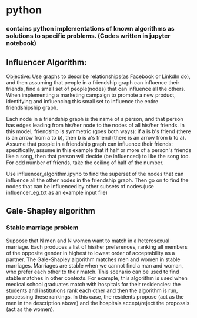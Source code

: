 # python

### contains python implementations of known algorithms as solutions to specific problems. (Codes written in jupyter notebook)


## Influencer Algorithm:

Objective: 
Use graphs to describe relationships(as Facebook or LinkdIn do), and then assuming that people in a friendship graph can influence their friends, find a small set of people(nodes) that can influence all the others. When implementing a marketing campaign to promote a new product, identifying and influencing this small set to influence the entire friendshipship graph.
 
Each node in a friendship graph is the name of a person, and that person has edges leading from his/her node to the nodes of all his/her friends. In this model, friendship is symmetric (goes both ways): if a is b's friend (there is an arrow from a to b), then b is a's friend (there is an arrow from b to a).
Assume that people in a friendship graph can influence their friends: specifically, assume in this example that if half or more of a person's friends like a song, then that person will decide (be influenced) to like the song too. For odd number of friends, take the ceiling of half of the number.

Use influencer_algorithm.ipynb to find the superset of the nodes that can influence all the other nodes in the friendship graph. Then go on to find the nodes that can be influenced by other subsets of nodes.(use influencer_eg.txt as an example input file)

## Gale-Shapley algorithm
### Stable marriage problem

Suppose that N men and N women want to match in a heterosexual marriage. Each produces a list of his/her preferences, ranking all members of the opposite gender in highest to lowest order of acceptability as a partner. The Gale-Shapley algorithm matches men and women in stable marriages.
Marriages are stable when we cannot find a man and woman, who prefer each other to their match. This scenario can be used to find stable matches in other contexts. For example, this algorithm is used when medical school graduates match with hospitals for their residencies: the students and institutions rank each other and then the algorithm is run, processing these rankings. In this case, the residents propose (act as the men in the description above) and the hospitals accept/reject the proposals (act as the women).

 

